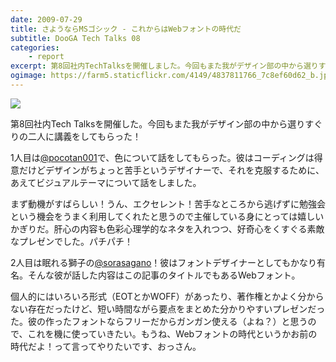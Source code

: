 ```yaml
---
date: 2009-07-29
title: さようならMSゴシック - これからはWebフォントの時代だ
subtitle: DooGA Tech Talks 08
categories: 
    - report
excerpt: 第8回社内TechTalksを開催しました。今回もまた我がデザイン部の中から選りすぐりの二人に講義をしてもらいました！
ogimage: https://farm5.staticflickr.com/4149/4837811766_7c8ef60d62_b.jpg
---
```


![](https://farm5.staticflickr.com/4149/4837811766_7c8ef60d62_b.jpg)

第8回社内Tech Talksを開催した。今回もまた我がデザイン部の中から選りすぐりの二人に講義をしてもらった！

1人目は[@pocotan001](https://twitter.com/pocotan001)で、色について話をしてもらった。彼はコーディングは得意だけどデザインがちょっと苦手というデザイナーで、それを克服するために、あえてビジュアルテーマについて話をしました。

まず動機がすばらしい！うん、エクセレント！苦手なところから逃げずに勉強会という機会をうまく利用してくれたと思うので主催している身にとっては嬉しいかぎりだ。肝心の内容も色彩心理学的なネタを入れつつ、好奇心をくすぐる素敵なプレゼンでした。パチパチ！

2人目は眠れる獅子の[@sorasagano](https://twitter.com/sorasagano)！彼はフォントデザイナーとしてもかなり有名。そんな彼が話した内容はこの記事のタイトルでもあるWebフォント。

個人的にはいろいろ形式（EOTとかWOFF）があったり、著作権とかよく分からない存在だったけど、短い時間ながら要点をまとめた分かりやすいプレゼンだった。彼の作ったフォントならフリーだからガンガン使える（よね？）と思うので、これを機に使っていきたい。もうね、Webフォントの時代というかお前の時代だよ！って言ってやりたいです、おっさん。

